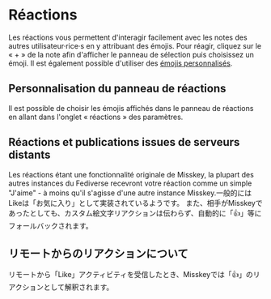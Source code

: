 # Réactions
Les réactions vous permettent d'interagir facilement avec les notes des autres utilisateur·rice·s en y attribuant des émojis. Pour réagir, cliquez sur le « + » de la note afin d'afficher le panneau de sélection puis choisissez un émoji. Il est également possible d'utiliser des [émojis personnalisés](./custom-emoji).

## Personnalisation du panneau de réactions
Il est possible de choisir les émojis affichés dans le panneau de réactions en allant dans l'onglet « réactions » des paramètres.

## Réactions et publications issues de serveurs distants
Les réactions étant une fonctionnalité originale de Misskey, la plupart des autres instances du Fediverse recevront votre réaction comme un simple "J'aime" - à moins qu'il s'agisse d'une autre instance Misskey.一般的にはLikeは「お気に入り」として実装されているようです。 また、相手がMisskeyであったとしても、カスタム絵文字リアクションは伝わらず、自動的に「👍」等にフォールバックされます。

## リモートからのリアクションについて
リモートから「Like」アクティビティを受信したとき、Misskeyでは「👍」のリアクションとして解釈されます。
